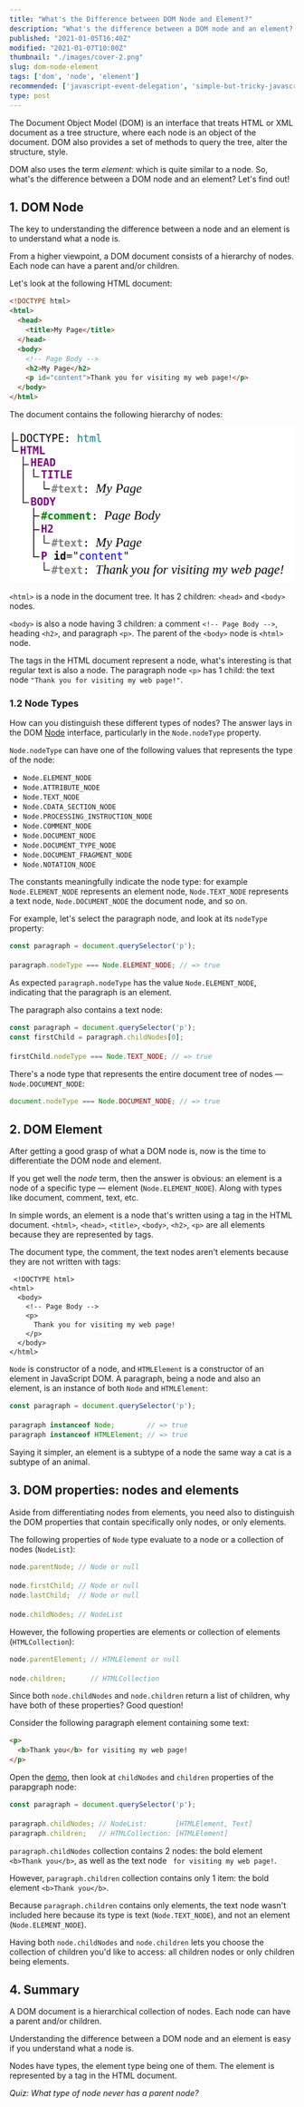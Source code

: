 ```yaml
---
title: "What's the Difference between DOM Node and Element?"
description: "What's the difference between a DOM node and an element? Let's find out!"
published: "2021-01-05T16:40Z"
modified: "2021-01-07T10:00Z"
thumbnail: "./images/cover-2.png"
slug: dom-node-element
tags: ['dom', 'node', 'element']
recommended: ['javascript-event-delegation', 'simple-but-tricky-javascript-interview-questions']
type: post
---
```


The Document Object Model (DOM) is an interface that treats HTML or XML document as a tree structure, where each node is an object of the document. DOM also provides a set of methods to query the tree, alter the structure, style.  

DOM also uses the term *element*: which is quite similar to a node. So, what's the difference between a DOM node and an element? Let's find out!  

## 1. DOM Node

The key to understanding the difference between a node and an element is to understand what a node is.  

From a higher viewpoint, a DOM document consists of a hierarchy of nodes. Each node can have a parent and/or children.  

Let's look at the following HTML document:

```html
<!DOCTYPE html>
<html>
  <head>
    <title>My Page</title>
  </head>
  <body>
    <!-- Page Body -->
    <h2>My Page</h2>
    <p id="content">Thank you for visiting my web page!</p>
  </body>
</html>
```

The document contains the following hierarchy of nodes:

![Hierarchy of DOM Nodes](./images/dom-nodes.png)

`<html>` is a node in the document tree. It has 2 children: `<head>` and `<body>` nodes.  

`<body>` is also a node having 3 children: a comment `<!-- Page Body -->`, heading `<h2>`, and paragraph `<p>`. The parent of the `<body>` node is `<html>` node.  

The tags in the HTML document represent a node, what's interesting is that regular text is also a node. The paragraph node `<p>` has 1 child: the text node `"Thank you for visiting my web page!"`.  

### 1.2 Node Types

How can you distinguish these different types of nodes? The answer lays in the DOM [Node](https://developer.mozilla.org/en-US/docs/Web/API/Node) interface, particularly in the `Node.nodeType` property.  

`Node.nodeType` can have one of the following values that represents the type of the node:

* `Node.ELEMENT_NODE`
* `Node.ATTRIBUTE_NODE`
* `Node.TEXT_NODE`
* `Node.CDATA_SECTION_NODE`
* `Node.PROCESSING_INSTRUCTION_NODE`
* `Node.COMMENT_NODE`
* `Node.DOCUMENT_NODE`
* `Node.DOCUMENT_TYPE_NODE`
* `Node.DOCUMENT_FRAGMENT_NODE`
* `Node.NOTATION_NODE`

The constants meaningfully indicate the node type: for example `Node.ELEMENT_NODE` represents an element node, ``Node.TEXT_NODE`` represents a text node, `Node.DOCUMENT_NODE` the document node, and so on.  

For example, let's select the paragraph node, and look at its `nodeType` property:

```javascript
const paragraph = document.querySelector('p');

paragraph.nodeType === Node.ELEMENT_NODE; // => true
```

As expected `paragraph.nodeType` has the value `Node.ELEMENT_NODE`, indicating that the paragraph is an element.  

The paragraph also contains a text node:

```javascript
const paragraph = document.querySelector('p');
const firstChild = paragraph.childNodes[0];

firstChild.nodeType === Node.TEXT_NODE; // => true
```

There's a node type that represents the entire document tree of nodes &mdash; `Node.DOCUMENT_NODE`:

```javascript
document.nodeType === Node.DOCUMENT_NODE; // => true
```

## 2. DOM Element

After getting a good grasp of what a DOM node is, now is the time to differentiate the DOM node and element. 

If you get well the *node* term, then the answer is obvious: an element is a node of a specific type &mdash; element (`Node.ELEMENT_NODE`). Along with types like document, comment, text, etc.    

In simple words, an element is a node that's written using a tag in the HTML document. `<html>`, `<head>`, `<title>`, `<body>`, `<h2>`, `<p>` are all elements because they are represented by tags.  

The document type, the comment, the text nodes aren't elements because they are not written with tags:

```html{0,3,5}
 <!DOCTYPE html>
<html>
  <body>
    <!-- Page Body -->
    <p>
      Thank you for visiting my web page!
    </p>
  </body>
</html>
```

`Node` is constructor of a node, and `HTMLElement` is a constructor of an element in JavaScript DOM. A paragraph, being a node and also an element, is an instance of both `Node` and `HTMLElement`:

```javascript
const paragraph = document.querySelector('p');

paragraph instanceof Node;        // => true
paragraph instanceof HTMLElement; // => true
```

Saying it simpler, an element is a subtype of a node the same way a cat is a subtype of an animal.  

## 3. DOM properties: nodes and elements

Aside from differentiating nodes from elements, you need also to distinguish the DOM properties that contain specifically only nodes, or only elements.  

The following properties of `Node` type evaluate to a node or a collection of nodes (`NodeList`):

```javascript
node.parentNode; // Node or null

node.firstChild; // Node or null
node.lastChild;  // Node or null

node.childNodes; // NodeList
```

However, the following properties are elements or collection of elements (`HTMLCollection`):

```javascript
node.parentElement; // HTMLElement or null

node.children;      // HTMLCollection
```

Since both `node.childNodes` and `node.children` return a list of children, why have both of these properties? Good question!

Consider the following paragraph element containing some text:

```html
<p>
  <b>Thank you</b> for visiting my web page!
</p>
```

Open the [demo](https://jsitor.com/3mPwoSVbYh), then look at `childNodes` and `children` properties of the parapgraph node:

```javascript
const paragraph = document.querySelector('p');

paragraph.childNodes; // NodeList:       [HTMLElement, Text]
paragraph.children;   // HTMLCollection: [HTMLElement]
```

`paragraph.childNodes` collection contains 2 nodes: the bold element `<b>Thank you</b>`, as well as the text node ` for visiting my web page!`.  

However, `paragraph.children` collection contains only 1 item: the bold element `<b>Thank you</b>`. 

Because `paragraph.children` contains only elements, the text node wasn't included here because its type is text (`Node.TEXT_NODE`), and not an element (`Node.ELEMENT_NODE`).  

Having both `node.childNodes` and `node.children` lets you choose the collection of children you'd like to access: all children nodes or only children being elements.  

## 4. Summary

A DOM document is a hierarchical collection of nodes. Each node can have a parent and/or children.  

Understanding the difference between a DOM node and an element is easy if you understand what a node is.  

Nodes have types, the element type being one of them. The element is represented by a tag in the HTML document.  

*Quiz: What type of node never has a parent node?*